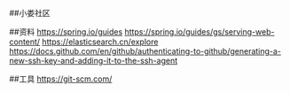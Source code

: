 ##小娄社区

##资料
https://spring.io/guides
https://spring.io/guides/gs/serving-web-content/
https://elasticsearch.cn/explore
https://docs.github.com/en/github/authenticating-to-github/generating-a-new-ssh-key-and-adding-it-to-the-ssh-agent

##工具
https://git-scm.com/
